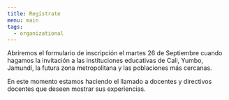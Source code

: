 ```yaml
---
title: Regístrate
menu: main
tags:
  - organizational
---
```


Abriremos el formulario de inscripción el martes 26 de Septiembre cuando 
hagamos la invitación a las instituciones educativas de Cali, Yumbo, 
Jamundí, la futura zona metropolitana y las poblaciones más cercanas.

En este momento estamos haciendo el llamado a docentes y directivos 
docentes que deseen mostrar sus experiencias.

